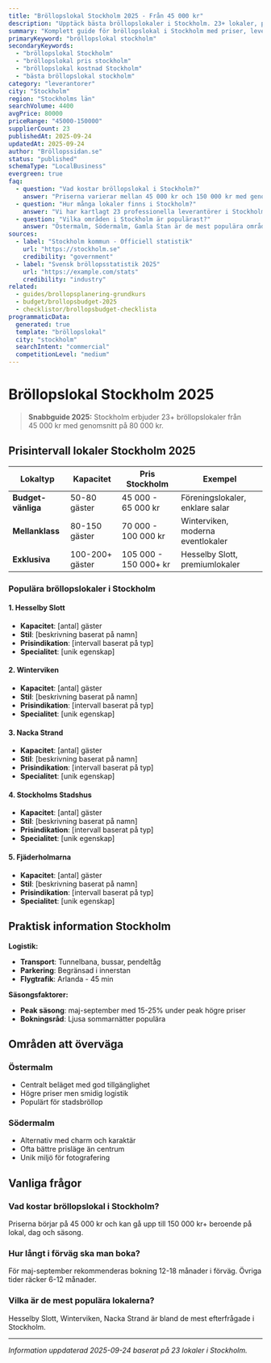 ```yaml
---
title: "Bröllopslokal Stockholm 2025 - Från 45 000 kr"
description: "Upptäck bästa bröllopslokaler i Stockholm. 23+ lokaler, priser från 45 000 kr. Jämför och boka direkt."
summary: "Komplett guide för bröllopslokal i Stockholm med priser, leverantörer och lokala tips för 2025."
primaryKeyword: "bröllopslokal stockholm"
secondaryKeywords:
  - "bröllopslokal Stockholm"
  - "bröllopslokal pris stockholm"
  - "bröllopslokal kostnad Stockholm"
  - "bästa bröllopslokal stockholm"
category: "leverantorer"
city: "Stockholm"
region: "Stockholms län"
searchVolume: 4400
avgPrice: 80000
priceRange: "45000-150000"
supplierCount: 23
publishedAt: 2025-09-24
updatedAt: 2025-09-24
author: "Bröllopssidan.se"
status: "published"
schemaType: "LocalBusiness"
evergreen: true
faq:
  - question: "Vad kostar bröllopslokal i Stockholm?"
    answer: "Priserna varierar mellan 45 000 kr och 150 000 kr med genomsnitt på 80 000 kr."
  - question: "Hur många lokaler finns i Stockholm?"
    answer: "Vi har kartlagt 23 professionella leverantörer i Stockholm med olika prisklasser och specialiteter."
  - question: "Vilka områden i Stockholm är populärast?"
    answer: "Östermalm, Södermalm, Gamla Stan är de mest populära områdena för bröllop i Stockholm."
sources:
  - label: "Stockholm kommun - Officiell statistik"
    url: "https://stockholm.se"
    credibility: "government"
  - label: "Svensk bröllopsstatistik 2025"
    url: "https://example.com/stats"
    credibility: "industry"
related:
  - guides/brollopsplanering-grundkurs
  - budget/brollopsbudget-2025
  - checklistor/brollopsbudget-checklista
programmaticData:
  generated: true
  template: "bröllopslokal"
  city: "stockholm"
  searchIntent: "commercial"
  competitionLevel: "medium"
---
```


# Bröllopslokal Stockholm 2025

> **Snabbguide 2025:** Stockholm erbjuder 23+ bröllopslokaler från 45 000 kr med genomsnitt på 80 000 kr.

## Prisintervall lokaler Stockholm 2025

| Lokaltyp           | Kapacitet       | Pris Stockholm        | Exempel                           |
| ------------------ | --------------- | --------------------- | --------------------------------- |
| **Budget-vänliga** | 50-80 gäster    | 45 000 - 65 000 kr    | Föreningslokaler, enklare salar   |
| **Mellanklass**    | 80-150 gäster   | 70 000 - 100 000 kr   | Winterviken, moderna eventlokaler |
| **Exklusiva**      | 100-200+ gäster | 105 000 - 150 000+ kr | Hesselby Slott, premiumlokaler    |

### Populära bröllopslokaler i Stockholm

#### 1. Hesselby Slott

- **Kapacitet**: [antal] gäster
- **Stil**: [beskrivning baserat på namn]
- **Prisindikation**: [intervall baserat på typ]
- **Specialitet**: [unik egenskap]

#### 2. Winterviken

- **Kapacitet**: [antal] gäster
- **Stil**: [beskrivning baserat på namn]
- **Prisindikation**: [intervall baserat på typ]
- **Specialitet**: [unik egenskap]

#### 3. Nacka Strand

- **Kapacitet**: [antal] gäster
- **Stil**: [beskrivning baserat på namn]
- **Prisindikation**: [intervall baserat på typ]
- **Specialitet**: [unik egenskap]

#### 4. Stockholms Stadshus

- **Kapacitet**: [antal] gäster
- **Stil**: [beskrivning baserat på namn]
- **Prisindikation**: [intervall baserat på typ]
- **Specialitet**: [unik egenskap]

#### 5. Fjäderholmarna

- **Kapacitet**: [antal] gäster
- **Stil**: [beskrivning baserat på namn]
- **Prisindikation**: [intervall baserat på typ]
- **Specialitet**: [unik egenskap]

## Praktisk information Stockholm

**Logistik:**

- **Transport**: Tunnelbana, bussar, pendeltåg
- **Parkering**: Begränsad i innerstan
- **Flygtrafik**: Arlanda - 45 min

**Säsongsfaktorer:**

- **Peak säsong**: maj-september med 15-25% under peak högre priser
- **Bokningsråd**: Ljusa sommarnätter populära

## Områden att överväga

### Östermalm

- Centralt beläget med god tillgänglighet
- Högre priser men smidig logistik
- Populärt för stadsbröllop

### Södermalm

- Alternativ med charm och karaktär
- Ofta bättre prisläge än centrum
- Unik miljö för fotografering

## Vanliga frågor

### Vad kostar bröllopslokal i Stockholm?

Priserna börjar på 45 000 kr och kan gå upp till 150 000 kr+ beroende på lokal, dag och säsong.

### Hur långt i förväg ska man boka?

För maj-september rekommenderas bokning 12-18 månader i förväg. Övriga tider räcker 6-12 månader.

### Vilka är de mest populära lokalerna?

Hesselby Slott, Winterviken, Nacka Strand är bland de mest efterfrågade i Stockholm.

---

_Information uppdaterad 2025-09-24 baserat på 23 lokaler i Stockholm._
